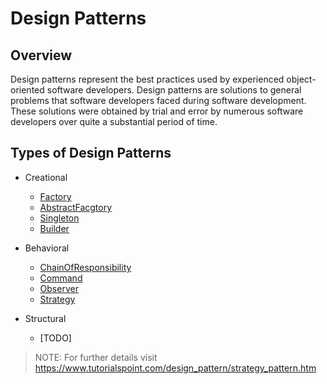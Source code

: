 # Design Patterns

## Overview

Design patterns represent the best practices used by experienced object-oriented software developers. Design patterns are solutions to general problems that software developers faced during software development. These solutions were obtained by trial and error by numerous software developers over quite a substantial period of time.

## Types of Design Patterns

- Creational

  - [Factory](Factory/README.md)
  - [AbstractFacgtory](AbstractFactory/README.md)
  - [Singleton](Singleton/README.md)
  - [Builder](Builder/README.md)

- Behavioral

  - [ChainOfResponsibility](ChainOfResponsibility/README.md)
  - [Command](Command/README.md)
  - [Observer](Observer/README.md)
  - [Strategy](Strategy/README.md)

- Structural
  - [TODO]

> NOTE: For further details visit https://www.tutorialspoint.com/design_pattern/strategy_pattern.htm
